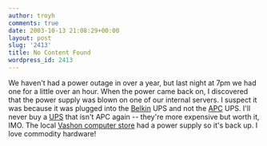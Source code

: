 ```yaml
---
author: troyh
comments: true
date: 2003-10-13 21:08:29+00:00
layout: post
slug: '2413'
title: No Content Found
wordpress_id: 2413
---
```


We haven't had a power outage in over a year, but last night at 7pm we had one for a little over an hour. When the power came back on, I discovered that the power supply was blown on one of our internal servers. I suspect it was because it was plugged into the [Belkin](http://www.belkin.com/) UPS and not the [APC](http://www.apcc.com/index.cfm) UPS. I'll never buy a [UPS](http://en.wikipedia.org/wiki/Uninterruptible_power_supply) that isn't APC again -- they're more expensive but worth it, IMO. The local [Vashon computer store](http://vashonpc.com) had a power supply so it's back up. I love commodity hardware!
